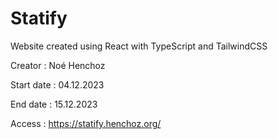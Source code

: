 # Statify

Website created using React with TypeScript and TailwindCSS

Creator : Noé Henchoz

Start date : 04.12.2023

End date : 15.12.2023

Access : https://statify.henchoz.org/
